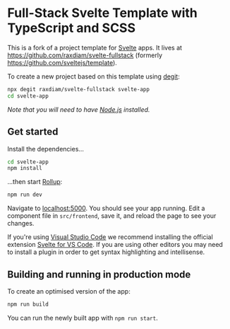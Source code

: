 # Full-Stack Svelte Template with TypeScript and SCSS

This is a fork of a project template for [Svelte](https://svelte.dev) apps. It lives at https://github.com/raxdiam/svelte-fullstack (formerly https://github.com/sveltejs/template).

To create a new project based on this template using [degit](https://github.com/Rich-Harris/degit):

```bash
npx degit raxdiam/svelte-fullstack svelte-app
cd svelte-app
```

*Note that you will need to have [Node.js](https://nodejs.org) installed.*


## Get started

Install the dependencies...

```bash
cd svelte-app
npm install
```

...then start [Rollup](https://rollupjs.org):

```bash
npm run dev
```

Navigate to [localhost:5000](http://localhost:5000). You should see your app running. Edit a component file in `src/frontend`, save it, and reload the page to see your changes.

If you're using [Visual Studio Code](https://code.visualstudio.com/) we recommend installing the official extension [Svelte for VS Code](https://marketplace.visualstudio.com/items?itemName=svelte.svelte-vscode). If you are using other editors you may need to install a plugin in order to get syntax highlighting and intellisense.

## Building and running in production mode

To create an optimised version of the app:

```bash
npm run build
```

You can run the newly built app with `npm run start`.
